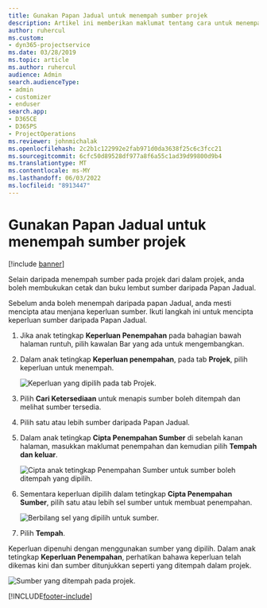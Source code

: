 ```yaml
---
title: Gunakan Papan Jadual untuk menempah sumber projek
description: Artikel ini memberikan maklumat tentang cara untuk menempah sumber.
author: ruhercul
ms.custom:
- dyn365-projectservice
ms.date: 03/28/2019
ms.topic: article
ms.author: ruhercul
audience: Admin
search.audienceType:
- admin
- customizer
- enduser
search.app:
- D365CE
- D365PS
- ProjectOperations
ms.reviewer: johnmichalak
ms.openlocfilehash: 2c2b1c122992e2fab971d0da3638f25c6c3fcc21
ms.sourcegitcommit: 6cfc50d89528df977a8f6a55c1ad39d99800d9b4
ms.translationtype: MT
ms.contentlocale: ms-MY
ms.lasthandoff: 06/03/2022
ms.locfileid: "8913447"
---
```

# <a name="use-the-schedule-board-to-book-project-resources"></a>Gunakan Papan Jadual untuk menempah sumber projek

[!include [banner](../includes/psa-now-project-operations.md)]

Selain daripada menempah sumber pada projek dari dalam projek, anda boleh membukukan cetak dan buku lembut sumber daripada Papan Jadual.

Sebelum anda boleh menempah daripada papan Jadual, anda mesti mencipta atau menjana keperluan sumber. Ikuti langkah ini untuk mencipta keperluan sumber daripada Papan Jadual.

1. Jika anak tetingkap **Keperluan Penempahan** pada bahagian bawah halaman runtuh, pilih kawalan Bar yang ada untuk mengembangkan.
2. Dalam anak tetingkap **Keperluan penempahan**, pada tab **Projek**, pilih keperluan untuk menempah.

    ![Keperluan yang dipilih pada tab Projek.](media/Resource-Management-image73.png)

3. Pilih **Cari Ketersediaan** untuk menapis sumber boleh ditempah dan melihat sumber tersedia. 
4. Pilih satu atau lebih sumber daripada Papan Jadual. 
5. Dalam anak tetingkap **Cipta Penempahan Sumber** di sebelah kanan halaman, masukkan maklumat penempahan dan kemudian pilih **Tempah dan keluar**.

    ![Cipta anak tetingkap Penempahan Sumber untuk sumber boleh ditempah yang dipilih.](media/Resource-Management-image74.png)

6. Sementara keperluan dipilih dalam tetingkap **Cipta Penempahan Sumber**, pilih satu atau lebih sel sumber untuk membuat penempahan.

    ![Berbilang sel yang dipilih untuk sumber.](media/Resource-Management-image75.png)

7. Pilih **Tempah**.

Keperluan dipenuhi dengan menggunakan sumber yang dipilih. Dalam anak tetingkap **Keperluan Penempahan**, perhatikan bahawa keperluan telah dikemas kini dan sumber ditunjukkan seperti yang ditempah dalam projek.

![Sumber yang ditempah pada projek.](media/Resource-Management-image76.png)


[!INCLUDE[footer-include](../includes/footer-banner.md)]
